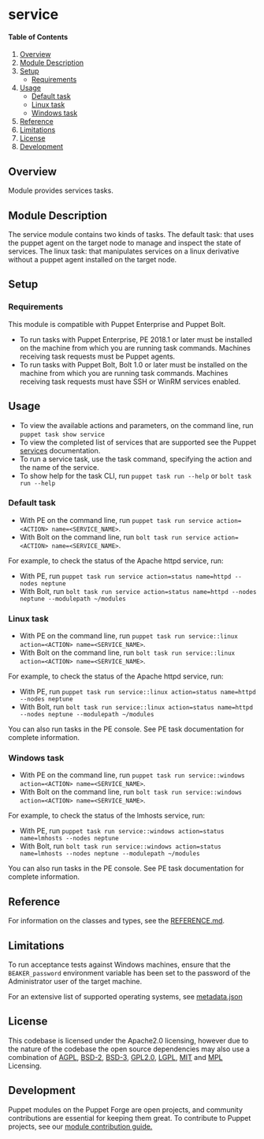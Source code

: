 
# service

#### Table of Contents

1. [Overview](#overview)
2. [Module Description](#module-description)
3. [Setup](#setup)
     * [Requirements](#requirements)
4. [Usage](#usage)
     * [Default task](#default-task)
     * [Linux task](#linux-task)
     * [Windows task](#windows-task)
5. [Reference](#reference)
6. [Limitations](#limitations)
7. [License](#license)
8. [Development](#development)

## Overview

Module provides services tasks.

## Module Description

The service module contains two kinds of tasks. The default task: that uses the puppet agent on the target node to manage and inspect the state of services. The linux task: that manipulates services on a linux derivative without a puppet agent installed on the target node.

## Setup

### Requirements
This module is compatible with Puppet Enterprise and Puppet Bolt.

* To run tasks with Puppet Enterprise, PE 2018.1 or later must be installed on the machine from which you are running task commands. Machines receiving task requests must be Puppet agents.
* To run tasks with Puppet Bolt, Bolt 1.0 or later must be installed on the machine from which you are running task commands. Machines receiving task requests must have SSH or WinRM services enabled.

## Usage

* To view the available actions and parameters, on the command line, run `puppet task show service`
* To view the completed list of services that are supported see the Puppet [services](https://docs.puppet.com/puppet/latest/types/service.html) documentation.
* To run a service task, use the task command, specifying the action and the name of the service.
* To show help for the task CLI, run `puppet task run --help` or `bolt task run --help`

### Default task

* With PE on the command line, run `puppet task run service action=<ACTION> name=<SERVICE_NAME>`.
* With Bolt on the command line, run `bolt task run service action=<ACTION> name=<SERVICE_NAME>`.

For example, to check the status of the Apache httpd service, run:

* With PE, run `puppet task run service action=status name=httpd --nodes neptune`
* With Bolt, run `bolt task run service action=status name=httpd --nodes neptune --modulepath ~/modules`

### Linux task

* With PE on the command line, run `puppet task run service::linux action=<ACTION> name=<SERVICE_NAME>`.
* With Bolt on the command line, run `bolt task run service::linux action=<ACTION> name=<SERVICE_NAME>`.

For example, to check the status of the Apache httpd service, run:

* With PE, run `puppet task run service::linux action=status name=httpd --nodes neptune`
* With Bolt, run `bolt task run service::linux action=status name=httpd --nodes neptune --modulepath ~/modules`

You can also run tasks in the PE console. See PE task documentation for complete information.

### Windows task

* With PE on the command line, run `puppet task run service::windows action=<ACTION> name=<SERVICE_NAME>`.
* With Bolt on the command line, run `bolt task run service::windows action=<ACTION> name=<SERVICE_NAME>`.

For example, to check the status of the lmhosts service, run:

* With PE, run `puppet task run service::windows action=status name=lmhosts --nodes neptune`
* With Bolt, run `bolt task run service::windows action=status name=lmhosts --nodes neptune --modulepath ~/modules`

You can also run tasks in the PE console. See PE task documentation for complete information.

## Reference

For information on the classes and types, see the [REFERENCE.md](https://github.com/puppetlabs/puppetlabs-service/blob/main/REFERENCE.md).

## Limitations

To run acceptance tests against Windows machines, ensure that the `BEAKER_password` environment variable has been set to the password of the Administrator user of the target machine.

For an extensive list of supported operating systems, see [metadata.json](https://github.com/puppetlabs/puppetlabs-service/blob/main/metadata.json)

## License

This codebase is licensed under the Apache2.0 licensing, however due to the nature of the codebase the open source dependencies may also use a combination of [AGPL](https://www.gnu.org/licenses/agpl-3.0.en.html), [BSD-2](https://opensource.org/license/bsd-2-claus), [BSD-3](https://opensource.org/license/bsd-3-claus), [GPL2.0](https://www.gnu.org/licenses/old-licenses/gpl-2.0.en.html), [LGPL](https://opensource.org/license/lgpl-3-0/), [MIT](https://opensource.org/license/mit/) and [MPL](https://opensource.org/license/mpl-2-0/) Licensing.

## Development

Puppet modules on the Puppet Forge are open projects, and community contributions are essential for keeping them great. To contribute to Puppet projects, see our [module contribution guide.](https://github.com/puppetlabs/puppetlabs-service/blob/main/CONTRIBUTING.md)